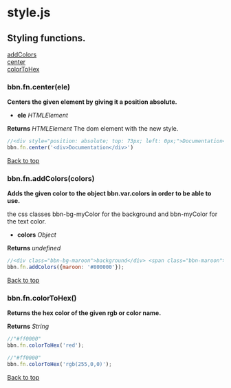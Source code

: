 # style.js

## Styling functions.

<a name="bbn_top"></a>[addColors](#addColors)  
[center](#center)  
[colorToHex](#colorToHex)  


### <a name="center"></a>bbn.fn.center(ele)

  __Centers the given element by giving it a position absolute.__

  * __ele__ _HTMLElement_ 

  __Returns__ _HTMLElement_ The dom element with the new style.


```javascript
//<div style="position: absolute; top: 73px; left: 0px;">Documentation</div>
bbn.fn.center('<div>Documentation</div>')
```
[Back to top](#bbn_top)  

### <a name="addColors"></a>bbn.fn.addColors(colors)

  __Adds the given color to the object bbn.var.colors in order to be able to use.__

  the css classes bbn-bg-myColor for the background and bbn-myColor for the text color.

  * __colors__ _Object_ 

  __Returns__ _undefined_ 


```javascript
//<div class="bbn-bg-maroon">background</div> <span class="bbn-maroon">text color</span>
bbn.fn.addColors({maroon: '#800000'});
```
[Back to top](#bbn_top)  

### <a name="colorToHex"></a>bbn.fn.colorToHex()

  __Returns the hex color of the given rgb or color name.__


  __Returns__ _String_ 


```javascript
//"#ff0000"
bbn.fn.colorToHex('red');
```



```javascript
//"#ff0000"
bbn.fn.colorToHex('rgb(255,0,0)');
```
[Back to top](#bbn_top)  